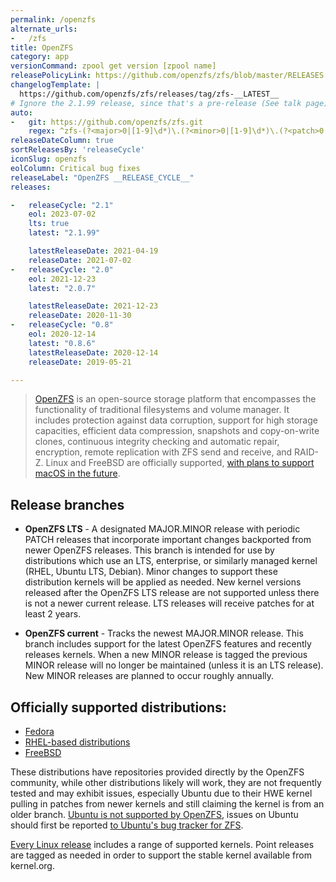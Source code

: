 ```yaml
---
permalink: /openzfs
alternate_urls:
-   /zfs
title: OpenZFS
category: app
versionCommand: zpool get version [zpool name]
releasePolicyLink: https://github.com/openzfs/zfs/blob/master/RELEASES.md
changelogTemplate: |
  https://github.com/openzfs/zfs/releases/tag/zfs-__LATEST__
# Ignore the 2.1.99 release, since that's a pre-release (See talk page)  
auto:
-   git: https://github.com/openzfs/zfs.git
    regex: ^zfs-(?<major>0|[1-9]\d*)\.(?<minor>0|[1-9]\d*)\.(?<patch>0|([1-9]|[1-8]\d|9[0-8]))$
releaseDateColumn: true
sortReleasesBy: 'releaseCycle'
iconSlug: openzfs
eolColumn: Critical bug fixes
releaseLabel: "OpenZFS __RELEASE_CYCLE__"
releases:

-   releaseCycle: "2.1"
    eol: 2023-07-02
    lts: true
    latest: "2.1.99"

    latestReleaseDate: 2021-04-19
    releaseDate: 2021-07-02
-   releaseCycle: "2.0"
    eol: 2021-12-23
    latest: "2.0.7"

    latestReleaseDate: 2021-12-23
    releaseDate: 2020-11-30
-   releaseCycle: "0.8"
    eol: 2020-12-14
    latest: "0.8.6"
    latestReleaseDate: 2020-12-14
    releaseDate: 2019-05-21

---
```


> [OpenZFS](https://openzfs.github.io/openzfs-docs/) is an open-source storage platform that encompasses the functionality of traditional filesystems and volume manager. It includes protection against data corruption, support for high storage capacities, efficient data compression, snapshots and copy-on-write clones, continuous integrity checking and automatic repair, encryption, remote replication with ZFS send and receive, and RAID-Z. Linux and FreeBSD are officially supported, [with plans to support macOS in the future](https://github.com/openzfs/zfs/pull/12110).  

## Release branches

- **OpenZFS LTS** - A designated MAJOR.MINOR release with periodic PATCH releases that incorporate important changes backported from newer OpenZFS releases. This branch is intended for use by distributions which use an LTS, enterprise, or similarly managed kernel (RHEL, Ubuntu LTS, Debian). Minor changes to support these distribution kernels will be applied as needed. New kernel versions released after the OpenZFS LTS release are not supported unless there is not a newer current release. LTS releases will receive patches for at least 2 years. 

- **OpenZFS current** - Tracks the newest MAJOR.MINOR release. This branch includes support for the latest OpenZFS features and recently releases kernels. When a new MINOR release is tagged the previous MINOR release will no longer be maintained (unless it is an LTS release). New MINOR releases are planned to occur roughly annually.

## Officially supported distributions: 

- [Fedora](https://openzfs.github.io/openzfs-docs/Getting%20Started/Fedora/index.html)
- [RHEL-based distributions](https://openzfs.github.io/openzfs-docs/Getting%20Started/RHEL-based%20distro/index.html)
- [FreeBSD](https://openzfs.github.io/openzfs-docs/Getting%20Started/FreeBSD.html)

These distributions have repositories provided directly by the OpenZFS community, while other distributions likely will work, they are not frequently tested and may exhibit issues, especially Ubuntu due to their HWE kernel pulling in patches from newer kernels and still claiming the kernel is from an older branch. [Ubuntu is not supported by OpenZFS](https://github.com/openzfs/zfs/issues/10333), issues on Ubuntu should first be reported [to Ubuntu's bug tracker for ZFS](https://bugs.launchpad.net/ubuntu/+source/zfs-linux).

[Every Linux release][zol] includes a range of supported kernels. Point releases are tagged as needed in order to support the stable kernel available from kernel.org.

[zol]: https://zfsonlinux.org/ "ZFS On Linux"

